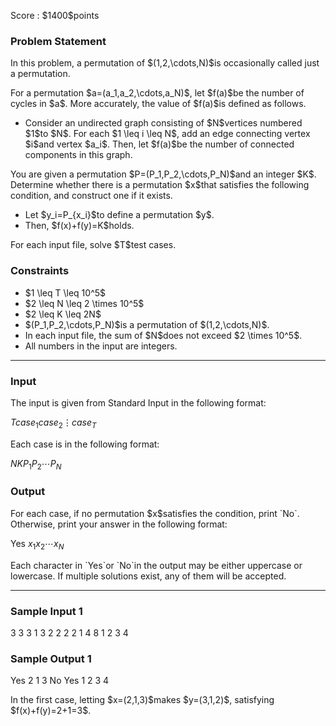 
<div>

<span>

<span>

<p>
Score : $1400$points
</p>

<div>

<section>

### **Problem Statement**

<p>
In this problem, a permutation of $(1,2,\cdots,N)$is occasionally called just a permutation.
</p>

<p>
For a permutation $a=(a_1,a_2,\cdots,a_N)$, let $f(a)$be the number of cycles in $a$.
More accurately, the value of $f(a)$is defined as follows.
</p>

<ul>

<li>
Consider an undirected graph consisting of $N$vertices numbered $1$to $N$.
For each $1 \leq i \leq N$, add an edge connecting vertex $i$and vertex $a_i$.
Then, let $f(a)$be the number of connected components in this graph.
</li>

</ul>

<p>
You are given a permutation $P=(P_1,P_2,\cdots,P_N)$and an integer $K$.
Determine whether there is a permutation $x$that satisfies the following condition, and construct one if it exists.
</p>

<ul>

<li>
Let $y_i=P_{x_i}$to define a permutation $y$.
</li>

<li>
Then, $f(x)+f(y)=K$holds.
</li>

</ul>

<p>
For each input file, solve $T$test cases.
</p>

</section>

</div>

<div>

<section>

### **Constraints**

<ul>

<li>
$1 \leq T \leq 10^5$
</li>

<li>
$2 \leq N \leq 2 \times 10^5$
</li>

<li>
$2 \leq K \leq 2N$
</li>

<li>
$(P_1,P_2,\cdots,P_N)$is a permutation of $(1,2,\cdots,N)$.
</li>

<li>
In each input file, the sum of $N$does not exceed $2 \times 10^5$.
</li>

<li>
All numbers in the input are integers.
</li>

</ul>

</section>

</div>

---

<div>

<div>

<section>

### **Input**

<p>
The input is given from Standard Input in the following format:
</p>

<div>

$T$$case_1$$case_2$$\vdots$$case_T$
</div>

<p>
Each case is in the following format:
</p>

<div>

$N$$K$$P_1$$P_2$$\cdots$$P_N$
</div>

</section>

</div>

<div>

<section>

### **Output**

<p>
For each case, if no permutation $x$satisfies the condition, print `No`. Otherwise, print your answer in the following format:
</p>

<div>

Yes
$x_1$$x_2$$\cdots$$x_N$
</div>

<p>
Each character in `Yes`or `No`in the output may be either uppercase or lowercase.
If multiple solutions exist, any of them will be accepted.
</p>

</section>

</div>

</div>

---

<div>

<section>

### **Sample Input 1**

<div>

3
3 3
1 3 2
2 2
2 1
4 8
1 2 3 4

</div>

</section>

</div>

<div>

<section>

### **Sample Output 1**

<div>

Yes
2 1 3
No
Yes
1 2 3 4

</div>

<p>
In the first case, letting $x=(2,1,3)$makes $y=(3,1,2)$, satisfying $f(x)+f(y)=2+1=3$.
</p>

</section>

</div>

</span>

</span>

</div>
